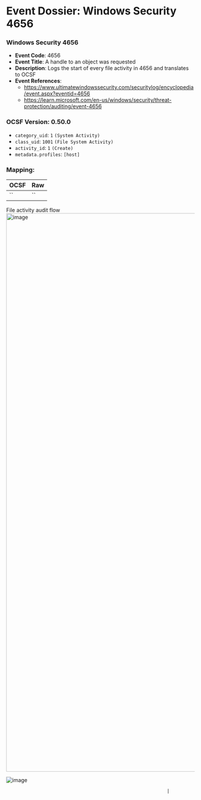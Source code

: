 # Event Dossier: Windows Security 4656
### Windows Security 4656
- **Event Code**: 4656
- **Event Title**: A handle to an object was requested
- **Description**: Logs the start of every file activity in 4656 and translates to OCSF
- **Event References**:
   - https://www.ultimatewindowssecurity.com/securitylog/encyclopedia/event.aspx?eventid=4656
  - https://learn.microsoft.com/en-us/windows/security/threat-protection/auditing/event-4656 




 ### OCSF Version: 0.50.0
 - `category_uid`: `1` `(System Activity)`
 - `class_uid`: `1001` `(File System Activity)`
 - `activity_id`: `1` `(Create)`
 - `metadata.profiles`: `[host]`

 ### Mapping:
 
| OCSF                       | Raw                                                                                                                      |
| -------------------------- | ------------------------------------------------------------------------------------------------------------------------ |
| ``                         | ``                                                                                                                       |

File activity audit flow
<img width="1491" alt="image" src="https://user-images.githubusercontent.com/122571503/214717883-11600fd8-843f-4908-866a-516a817c6a5e.png">


![image](https://user-images.githubusercontent.com/122571503/214717579-b1932d43-661e-43e8-9e3b-f87f1aa2d19b.png)

 </Event>


                                                                |
